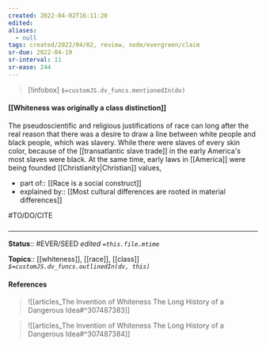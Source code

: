 ```yaml
---
created: 2022-04-02T16:11:20 
edited: 
aliases:
  - null
tags: created/2022/04/02, review, node/evergreen/claim
sr-due: 2022-04-19
sr-interval: 11
sr-ease: 244
---
```

> [!infobox]
`$=customJS.dv_funcs.mentionedIn(dv)`

#### [[Whiteness was originally a class distinction]] 

The pseudoscientific and religious justifications of race can long after the real reason that there was a desire to draw a line between white people and black people, which was slavery. 
While there were slaves of every skin color,
because of the [[transatlantic slave trade]]
in the early America's most slaves were black. 
At the same time,
early laws in [[America]] were being founded [[Christianity|Christian]] values,
- part of:: [[Race is a social construct]]
- explained by:: [[Most cultural differences are rooted in material differences]]

#TO/DO/CITE 

### <hr class="footnote"/>

**Status**:: #EVER/SEED 
*edited `=this.file.mtime`*

**Topics**:: [[whiteness]], [[race]], [[class]]
*`$=customJS.dv_funcs.outlinedIn(dv, this)`*

#### References

> ![[articles_The Invention of Whiteness The Long History of a Dangerous Idea#^307487383]]

> ![[articles_The Invention of Whiteness The Long History of a Dangerous Idea#^307487384]]
